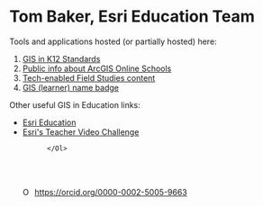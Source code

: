 # Tom Baker, Esri Education Team

Tools and applications hosted (or partially hosted) here:

<ol>
  <LI><a href="https://trbaker.github.io/GIStandards">GIS in K12 Standards</a>
    <LI><a href="ADI">Public info about ArcGIS Online Schools
      <LI><a href="https://github.com/trbaker/TEFS_IOT">Tech-enabled Field Studies content</a>
        <LI><a target="new" href="https://eseriurl.com/namebadge">GIS (learner) name badge</a>
  
  </ol>
Other useful GIS in Education links:
        <UL>
          <LI><a target="new" href="https://esri.com/education">Esri Education</a>
            <LI><a target="new" href="https://esriurl.com/tvc">Esri's Teacher Video Challenge</a>
              
          </Ol>
        
<br><br>
<div itemscope itemtype="https://schema.org/Person"><a itemprop="sameAs" content="https://orcid.org/0000-0002-5005-9663" href="https://orcid.org/0000-0002-5005-9663" target="orcid.widget" rel="me noopener noreferrer" style="vertical-align:top;"><img src="https://orcid.org/sites/default/files/images/orcid_16x16.png" style="width:1em;margin-right:.5em;" alt="ORCID iD icon">https://orcid.org/0000-0002-5005-9663</a></div>
